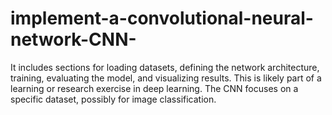 # implement-a-convolutional-neural-network-CNN-
It includes sections for loading datasets, defining the network architecture, training, evaluating the model, and visualizing results. This is likely part of a learning or research exercise in deep learning. The CNN focuses on a specific dataset, possibly for image classification.
